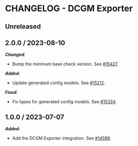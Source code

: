 # CHANGELOG - DCGM Exporter

## Unreleased

## 2.0.0 / 2023-08-10

***Changed***:

* Bump the minimum base check version. See [#15427](https://github.com/DataDog/integrations-core/pull/15427).

***Added***:

* Update generated config models. See [#15212](https://github.com/DataDog/integrations-core/pull/15212).

***Fixed***:

* Fix types for generated config models. See [#15334](https://github.com/DataDog/integrations-core/pull/15334).

## 1.0.0 / 2023-07-07

***Added***:

* Add the DCGM Exporter integration. See [#14589](https://github.com/DataDog/integrations-core/pull/14589).
